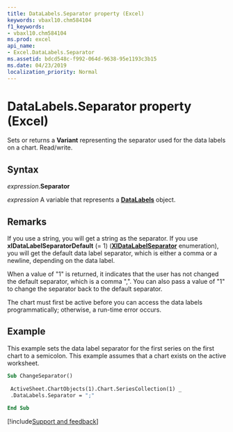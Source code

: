 ```yaml
---
title: DataLabels.Separator property (Excel)
keywords: vbaxl10.chm584104
f1_keywords:
- vbaxl10.chm584104
ms.prod: excel
api_name:
- Excel.DataLabels.Separator
ms.assetid: bdcd548c-f992-064d-9638-95e1193c3b15
ms.date: 04/23/2019
localization_priority: Normal
---
```



# DataLabels.Separator property (Excel)

Sets or returns a **Variant** representing the separator used for the data labels on a chart. Read/write.


## Syntax

_expression_.**Separator**

_expression_ A variable that represents a **[DataLabels](Excel.DataLabels(object).md)** object.


## Remarks

If you use a string, you will get a string as the separator. If you use **xlDataLabelSeparatorDefault** (= 1) (**[XlDataLabelSeparator](excel.xldatalabelseparator.md)** enumeration), you will get the default data label separator, which is either a comma or a newline, depending on the data label.

When a value of "1" is returned, it indicates that the user has not changed the default separator, which is a comma ",". You can also pass a value of "1" to change the separator back to the default separator.

The chart must first be active before you can access the data labels programmatically; otherwise, a run-time error occurs.


## Example

This example sets the data label separator for the first series on the first chart to a semicolon. This example assumes that a chart exists on the active worksheet.

```vb
Sub ChangeSeparator() 
 
 ActiveSheet.ChartObjects(1).Chart.SeriesCollection(1) _ 
 .DataLabels.Separator = ";" 
 
End Sub
```




[!include[Support and feedback](~/includes/feedback-boilerplate.md)]